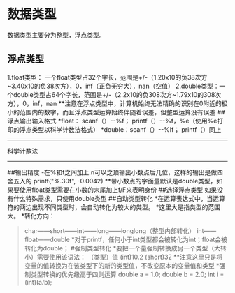 # 数据类型
数据类型主要分为整型，浮点类型。
## 浮点类型
1.float类型： 一个float类型占32个字长，范围是+/-（1.20x10的负38次方~3.40x10的负38次方），0，inf（正负无穷大），nan（空值）
2.double类型：一个double类型占64个字长，范围是+/-（2.2x10的负308次方~1.79x10的308次方），0，inf，nan
**注意在浮点类型中，计算机始终无法精确的识别在0附近的极小的范围内的数字，而且浮点类型运算始终伴随着误差，但整型运算没有误差
##浮点输出输入格式
*float： scanf（）--%f；  printf（）--%f，%e（使用%e打印的浮点类型以科学计数法格式）
*double：scanf（）--%lf； printf（）同上
***
科学计数法
***
##输出精度
-在%和f之间加上.n可以之顶输出小数点后几位，这样的输出是做四舍五入的
  printf("%.30f", -0.0042)
**带小数点的字面量默认是double类型，如果要使用float类型需要在小数的末尾加上f/F来表明身份
##选择浮点类型
如果没有什么特殊需求，只使用double类型
##自动类型转化
*在运算表达式中，当运算符的两边出现不同类型时，会自动转化为较大的类型。
*这里大是指类型的范围大。
*转化方向：
>char——short——int——long——longlong（整型内部转化）
>int——float——double
*对于printf，任何小于int类型都会被转化为int；float会被转化为double；
#强制类型转化
*要把一个量强制转换成另一个类型（大转小）需要使用该语法：  （类型）值
  (int)10.2
  (short)32
**注意这里只是将变量的值转换为在该类型下的新的类型值，不改变原本的变量值和类型
*强制类型转换的优先级高于四则运算
  double a = 1.0;
  double b = 2.0;
  int i = (int)(a/b);










